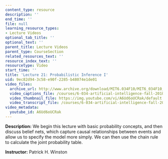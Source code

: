 ```yaml
---
content_type: resource
description: ''
end_time: ''
file: null
learning_resource_types:
- Lecture Videos
optional_tab_title: ''
optional_text: ''
parent_title: Lecture Videos
parent_type: CourseSection
related_resources_text: ''
resource_index_text: ''
resourcetype: Video
start_time: ''
title: 'Lecture 21: Probabilistic Inference I'
uid: 9ec82d94-3c58-e90f-2285-b48074e1de01
video_files:
  archive_url: http://www.archive.org/download/MIT6.034F10/MIT6_034F10_lec21_300k.mp4
  video_captions_file: /courses/6-034-artificial-intelligence-fall-2010/873e6972906c5be98d0452072b5253eb_A6Ud6oUCRak.vtt
  video_thumbnail_file: https://img.youtube.com/vi/A6Ud6oUCRak/default.jpg
  video_transcript_file: /courses/6-034-artificial-intelligence-fall-2010/bbc0d3658c1df7d9ff7d7356866350d3_A6Ud6oUCRak.pdf
video_metadata:
  youtube_id: A6Ud6oUCRak
---
```


**Description:** We begin this lecture with basic probability concepts, and then discuss belief nets, which capture causal relationships between events and allow us to specify the model more simply. We can then use the chain rule to calculate the joint probability table.

**Instructor:** Patrick H. Winston